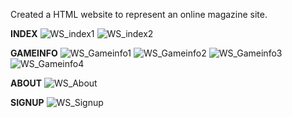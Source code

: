 Created a HTML website to represent an online magazine site.

**INDEX**
![WS_index1](https://github.com/Lucifilium/WebDev-OnlineMagazine/assets/106683241/fe78ee97-d5de-4c70-abf2-e5b63ceaa197)
![WS_index2](https://github.com/Lucifilium/WebDev-OnlineMagazine/assets/106683241/1b41115f-cd1d-4431-a267-2469faadd149)

**GAMEINFO**
![WS_Gameinfo1](https://github.com/Lucifilium/WebDev-OnlineMagazine/assets/106683241/abf966df-87c5-40a8-90da-e1bbc053650f)
![WS_Gameinfo2](https://github.com/Lucifilium/WebDev-OnlineMagazine/assets/106683241/4a451b0b-dc76-463d-82e8-feb7b02f16d3)
![WS_Gameinfo3](https://github.com/Lucifilium/WebDev-OnlineMagazine/assets/106683241/db3a13b9-543b-4040-9a08-6219640e1373)
![WS_Gameinfo4](https://github.com/Lucifilium/WebDev-OnlineMagazine/assets/106683241/3b3d694b-53db-4c38-a898-8082d31699b4)

**ABOUT**
![WS_About](https://github.com/Lucifilium/WebDev-OnlineMagazine/assets/106683241/a60c583e-1292-4a97-9050-c4c132b7daa0)

**SIGNUP**
![WS_Signup](https://github.com/Lucifilium/WebDev-OnlineMagazine/assets/106683241/39036490-3a98-477b-a8e6-77214915f829)
